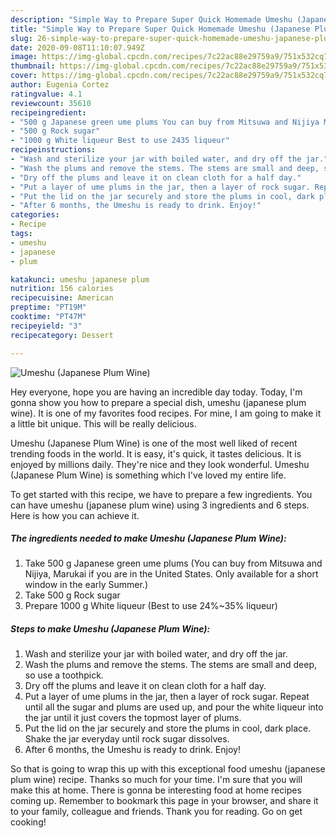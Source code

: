 ```yaml
---
description: "Simple Way to Prepare Super Quick Homemade Umeshu (Japanese Plum Wine)"
title: "Simple Way to Prepare Super Quick Homemade Umeshu (Japanese Plum Wine)"
slug: 26-simple-way-to-prepare-super-quick-homemade-umeshu-japanese-plum-wine
date: 2020-09-08T11:10:07.949Z
image: https://img-global.cpcdn.com/recipes/7c22ac88e29759a9/751x532cq70/umeshu-japanese-plum-wine-recipe-main-photo.jpg
thumbnail: https://img-global.cpcdn.com/recipes/7c22ac88e29759a9/751x532cq70/umeshu-japanese-plum-wine-recipe-main-photo.jpg
cover: https://img-global.cpcdn.com/recipes/7c22ac88e29759a9/751x532cq70/umeshu-japanese-plum-wine-recipe-main-photo.jpg
author: Eugenia Cortez
ratingvalue: 4.1
reviewcount: 35610
recipeingredient:
- "500 g Japanese green ume plums You can buy from Mitsuwa and Nijiya Marukai if you are in the United States Only available for a short window in the early Summer"
- "500 g Rock sugar"
- "1000 g White liqueur Best to use 2435 liqueur"
recipeinstructions:
- "Wash and sterilize your jar with boiled water, and dry off the jar."
- "Wash the plums and remove the stems. The stems are small and deep, so use a toothpick."
- "Dry off the plums and leave it on clean cloth for a half day."
- "Put a layer of ume plums in the jar, then a layer of rock sugar. Repeat until all the sugar and plums are used up, and pour the white liqueur into the jar until it just covers the topmost layer of plums."
- "Put the lid on the jar securely and store the plums in cool, dark place. Shake the jar everyday until rock sugar dissolves."
- "After 6 months, the Umeshu is ready to drink. Enjoy!"
categories:
- Recipe
tags:
- umeshu
- japanese
- plum

katakunci: umeshu japanese plum 
nutrition: 156 calories
recipecuisine: American
preptime: "PT19M"
cooktime: "PT47M"
recipeyield: "3"
recipecategory: Dessert

---
```



![Umeshu (Japanese Plum Wine)](https://img-global.cpcdn.com/recipes/7c22ac88e29759a9/751x532cq70/umeshu-japanese-plum-wine-recipe-main-photo.jpg)

Hey everyone, hope you are having an incredible day today. Today, I'm gonna show you how to prepare a special dish, umeshu (japanese plum wine). It is one of my favorites food recipes. For mine, I am going to make it a little bit unique. This will be really delicious.



Umeshu (Japanese Plum Wine) is one of the most well liked of recent trending foods in the world. It is easy, it's quick, it tastes delicious. It is enjoyed by millions daily. They're nice and they look wonderful. Umeshu (Japanese Plum Wine) is something which I've loved my entire life.


To get started with this recipe, we have to prepare a few ingredients. You can have umeshu (japanese plum wine) using 3 ingredients and 6 steps. Here is how you can achieve it.

<!--inarticleads1-->

##### The ingredients needed to make Umeshu (Japanese Plum Wine):

1. Take 500 g Japanese green ume plums (You can buy from Mitsuwa and Nijiya, Marukai if you are in the United States. Only available for a short window in the early Summer.)
1. Take 500 g Rock sugar
1. Prepare 1000 g White liqueur (Best to use 24%~35% liqueur)




<!--inarticleads2-->

##### Steps to make Umeshu (Japanese Plum Wine):

1. Wash and sterilize your jar with boiled water, and dry off the jar.
1. Wash the plums and remove the stems. The stems are small and deep, so use a toothpick.
1. Dry off the plums and leave it on clean cloth for a half day.
1. Put a layer of ume plums in the jar, then a layer of rock sugar. Repeat until all the sugar and plums are used up, and pour the white liqueur into the jar until it just covers the topmost layer of plums.
1. Put the lid on the jar securely and store the plums in cool, dark place. Shake the jar everyday until rock sugar dissolves.
1. After 6 months, the Umeshu is ready to drink. Enjoy!




So that is going to wrap this up with this exceptional food umeshu (japanese plum wine) recipe. Thanks so much for your time. I'm sure that you will make this at home. There is gonna be interesting food at home recipes coming up. Remember to bookmark this page in your browser, and share it to your family, colleague and friends. Thank you for reading. Go on get cooking!
